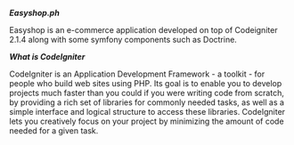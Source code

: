 
***Easyshop.ph***


Easyshop is an e-commerce application developed on top of Codeigniter 2.1.4 along with some symfony components such as Doctrine.




***What is CodeIgniter***

CodeIgniter is an Application Development Framework - a toolkit - for people
who build web sites using PHP. Its goal is to enable you to develop projects
much faster than you could if you were writing code from scratch, by providing
a rich set of libraries for commonly needed tasks, as well as a simple
interface and logical structure to access these libraries. CodeIgniter lets
you creatively focus on your project by minimizing the amount of code needed
for a given task.


